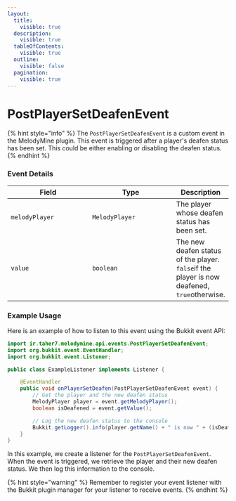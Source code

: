 ```yaml
---
layout:
  title:
    visible: true
  description:
    visible: true
  tableOfContents:
    visible: true
  outline:
    visible: false
  pagination:
    visible: true
---
```


# PostPlayerSetDeafenEvent

{% hint style="info" %}
The `PostPlayerSetDeafenEvent` is a custom event in the MelodyMine plugin. This event is triggered after a player's deafen status has been set. This could be either enabling or disabling the deafen status.
{% endhint %}

### Event Details

<table><thead><tr><th width="186">Field</th><th width="193">Type</th><th>Description</th></tr></thead><tbody><tr><td><code>melodyPlayer</code></td><td><code>MelodyPlayer</code></td><td>The player whose deafen status has been set.</td></tr><tr><td><code>value</code></td><td><code>boolean</code></td><td>The new deafen status of the player. <code>false</code>if the player is now deafened, <code>true</code>otherwise.</td></tr></tbody></table>

### Example Usage

Here is an example of how to listen to this event using the Bukkit event API:

```java
import ir.taher7.melodymine.api.events.PostPlayerSetDeafenEvent;
import org.bukkit.event.EventHandler;
import org.bukkit.event.Listener;

public class ExampleListener implements Listener {

    @EventHandler
    public void onPlayerSetDeafen(PostPlayerSetDeafenEvent event) {
        // Get the player and the new deafen status
        MelodyPlayer player = event.getMelodyPlayer();
        boolean isDeafened = event.getValue();

        // Log the new deafen status to the console
        Bukkit.getLogger().info(player.getName() + " is now " + (isDeafened ? "not deafened" : "deafened"));
    }
}
```

In this example, we create a listener for the `PostPlayerSetDeafenEvent`. When the event is triggered, we retrieve the player and their new deafen status. We then log this information to the console.

{% hint style="warning" %}
Remember to register your event listener with the Bukkit plugin manager for your listener to receive events.
{% endhint %}
